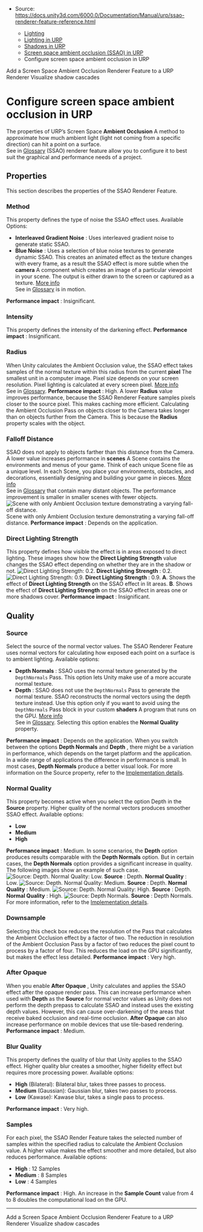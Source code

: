 * Source: https://docs.unity3d.com/6000.0/Documentation/Manual/urp/ssao-renderer-feature-reference.html

  * [Lighting](https://docs.unity3d.com/6000.0/Documentation/Manual/LightingOverview.html)
  * [Lighting in URP](https://docs.unity3d.com/6000.0/Documentation/Manual/urp/lighting-landing.html)
  * [Shadows in URP](https://docs.unity3d.com/6000.0/Documentation/Manual/urp/Shadows-in-URP.html)
  * [Screen space ambient occlusion (SSAO) in URP](https://docs.unity3d.com/6000.0/Documentation/Manual/urp/post-processing-ssao-landing.html)
  * Configure screen space ambient occlusion in URP


[](https://docs.unity3d.com/6000.0/Documentation/Manual/urp/add-ssao-renderer-feature-to-renderer.html)
Add a Screen Space Ambient Occlusion Renderer Feature to a URP Renderer
[](https://docs.unity3d.com/6000.0/Documentation/Manual/urp/shadow-cascades-visualize.html)
Visualize shadow cascades
# Configure screen space ambient occlusion in URP
The properties of URP’s Screen Space **Ambient Occlusion** A method to approximate how much ambient light (light not coming from a specific direction) can hit a point on a surface.  
See in [Glossary](https://docs.unity3d.com/6000.0/Documentation/Manual/Glossary.html#Ambientocclusion) (SSAO) renderer feature allow you to configure it to best suit the graphical and performance needs of a project.
## Properties
This section describes the properties of the SSAO Renderer Feature.
### Method
This property defines the type of noise the SSAO effect uses.
Available Options:
  * **Interleaved Gradient Noise** : Uses interleaved gradient noise to generate static SSAO.
  * **Blue Noise** : Uses a selection of blue noise textures to generate dynamic SSAO. This creates an animated effect as the texture changes with every frame, as a result the SSAO effect is more subtle when the **camera** A component which creates an image of a particular viewpoint in your scene. The output is either drawn to the screen or captured as a texture. [More info](https://docs.unity3d.com/6000.0/Documentation/Manual/CamerasOverview.html)  
See in [Glossary](https://docs.unity3d.com/6000.0/Documentation/Manual/Glossary.html#Camera) is in motion.


**Performance impact** : Insignificant.
### Intensity
This property defines the intensity of the darkening effect.
**Performance impact** : Insignificant.
### Radius
When Unity calculates the Ambient Occlusion value, the SSAO effect takes samples of the normal texture within this radius from the current **pixel** The smallest unit in a computer image. Pixel size depends on your screen resolution. Pixel lighting is calculated at every screen pixel. [More info](https://docs.unity3d.com/6000.0/Documentation/Manual/ShadowPerformance.html)  
See in [Glossary](https://docs.unity3d.com/6000.0/Documentation/Manual/Glossary.html#pixel).
**Performance impact** : High.
A lower **Radius** value improves performance, because the SSAO Renderer Feature samples pixels closer to the source pixel. This makes caching more efficient.
Calculating the Ambient Occlusion Pass on objects closer to the Camera takes longer than on objects further from the Camera. This is because the **Radius** property scales with the object.
### Falloff Distance
SSAO does not apply to objects farther than this distance from the Camera.
A lower value increases performance in **scenes** A Scene contains the environments and menus of your game. Think of each unique Scene file as a unique level. In each Scene, you place your environments, obstacles, and decorations, essentially designing and building your game in pieces. [More info](https://docs.unity3d.com/6000.0/Documentation/Manual/CreatingScenes.html)  
See in [Glossary](https://docs.unity3d.com/6000.0/Documentation/Manual/Glossary.html#Scene) that contain many distant objects. The performance improvement is smaller in smaller scenes with fewer objects.
![Scene with only Ambient Occlusion texture demonstrating a varying fall-off distance.](https://docs.unity3d.com/6000.0/Documentation/uploads/urp/post-proc/ssao/ssao-falloff-distance.gif) Scene with only Ambient Occlusion texture demonstrating a varying fall-off distance.
**Performance impact** : Depends on the application.
### Direct Lighting Strength
This property defines how visible the effect is in areas exposed to direct lighting.
These images show how the **Direct Lighting Strength** value changes the SSAO effect depending on whether they are in the shadow or not.
![Direct Lighting Strength: 0.2.](https://docs.unity3d.com/6000.0/Documentation/uploads/urp/post-proc/ssao/ssao-direct-lighting-strength-weak.png) **Direct Lighting Strength** : 0.2. ![Direct Lighting Strength: 0.9.](https://docs.unity3d.com/6000.0/Documentation/uploads/urp/post-proc/ssao/ssao-direct-lighting-strength-strong.png) **Direct Lighting Strength** : 0.9.
**A**. Shows the effect of **Direct Lighting Strength** on the SSAO effect in lit areas.
**B**. Shows the effect of **Direct Lighting Strength** on the SSAO effect in areas one or more shadows cover.
**Performance impact** : Insignificant.
## Quality
### Source
Select the source of the normal vector values. The SSAO Renderer Feature uses normal vectors for calculating how exposed each point on a surface is to ambient lighting.
Available options:
  * **Depth Normals** : SSAO uses the normal texture generated by the `DepthNormals` Pass. This option lets Unity make use of a more accurate normal texture.
  * **Depth** : SSAO does not use the `DepthNormals` Pass to generate the normal texture. SSAO reconstructs the normal vectors using the depth texture instead. Use this option only if you want to avoid using the `DepthNormals` Pass block in your custom **shaders** A program that runs on the GPU. [More info](https://docs.unity3d.com/6000.0/Documentation/Manual/Shaders.html)  
See in [Glossary](https://docs.unity3d.com/6000.0/Documentation/Manual/Glossary.html#Shader). Selecting this option enables the **Normal Quality** property.


**Performance impact** : Depends on the application.
When you switch between the options **Depth Normals** and **Depth** , there might be a variation in performance, which depends on the target platform and the application. In a wide range of applications the difference in performance is small. In most cases, **Depth Normals** produce a better visual look.
For more information on the Source property, refer to the [Implementation details](https://docs.unity3d.com/6000.0/Documentation/Manual/urp/post-processing-ssao.html#implementation-details).
### Normal Quality
This property becomes active when you select the option Depth in the **Source** property.
Higher quality of the normal vectors produces smoother SSAO effect.
Available options:
  * **Low**
  * **Medium**
  * **High**


**Performance impact** : Medium.
In some scenarios, the **Depth** option produces results comparable with the **Depth Normals** option. But in certain cases, the **Depth Normals** option provides a significant increase in quality. The following images show an example of such case.
![Source: Depth. Normal Quality: Low.](https://docs.unity3d.com/6000.0/Documentation/uploads/urp/post-proc/ssao/ssao-depth-q-low.png) **Source** : Depth. **Normal Quality** : Low. ![Source: Depth. Normal Quality: Medium.](https://docs.unity3d.com/6000.0/Documentation/uploads/urp/post-proc/ssao/ssao-depth-q-medium.png) **Source** : Depth. **Normal Quality** : Medium. ![Source: Depth. Normal Quality: High.](https://docs.unity3d.com/6000.0/Documentation/uploads/urp/post-proc/ssao/ssao-depth-q-high.png) **Source** : Depth. **Normal Quality** : High. ![Source: Depth Normals.](https://docs.unity3d.com/6000.0/Documentation/uploads/urp/post-proc/ssao/ssao-depth-normals.png) **Source** : Depth Normals.
For more information, refer to the [Implementation details](https://docs.unity3d.com/6000.0/Documentation/Manual/urp/post-processing-ssao.html#implementation-details).
### Downsample
Selecting this check box reduces the resolution of the Pass that calculates the Ambient Occlusion effect by a factor of two.
The reduction in resolution of the Ambient Occlusion Pass by a factor of two reduces the pixel count to process by a factor of four. This reduces the load on the GPU significantly, but makes the effect less detailed.
**Performance impact** : Very high.
### After Opaque
When you enable **After Opaque** , Unity calculates and applies the SSAO effect after the opaque render pass. This can increase performance when used with **Depth** as the **Source** for normal vector values as Unity does not perform the depth prepass to calculate SSAO and instead uses the existing depth values. However, this can cause over-darkening of the areas that receive baked occlusion and real-time occlusion.
**After Opaque** can also increase performance on mobile devices that use tile-based rendering.
**Performance impact** : Medium.
### Blur Quality
This property defines the quality of blur that Unity applies to the SSAO effect. Higher quality blur creates a smoother, higher fidelity effect but requires more processing power.
Available options:
  * **High** (Bilateral): Bilateral blur, takes three passes to process.
  * **Medium** (Gaussian): Gaussian blur, takes two passes to process.
  * **Low** (Kawase): Kawase blur, takes a single pass to process.


**Performance impact** : Very high.
### Samples
For each pixel, the SSAO Render Feature takes the selected number of samples within the specified radius to calculate the Ambient Occlusion value. A higher value makes the effect smoother and more detailed, but also reduces performance.
Available options:
  * **High** : 12 Samples
  * **Medium** : 8 Samples
  * **Low** : 4 Samples


**Performance impact** : High.
An increase in the **Sample Count** value from 4 to 8 doubles the computational load on the GPU.
* * *
[](https://docs.unity3d.com/6000.0/Documentation/Manual/urp/add-ssao-renderer-feature-to-renderer.html)
Add a Screen Space Ambient Occlusion Renderer Feature to a URP Renderer
[](https://docs.unity3d.com/6000.0/Documentation/Manual/urp/shadow-cascades-visualize.html)
Visualize shadow cascades
